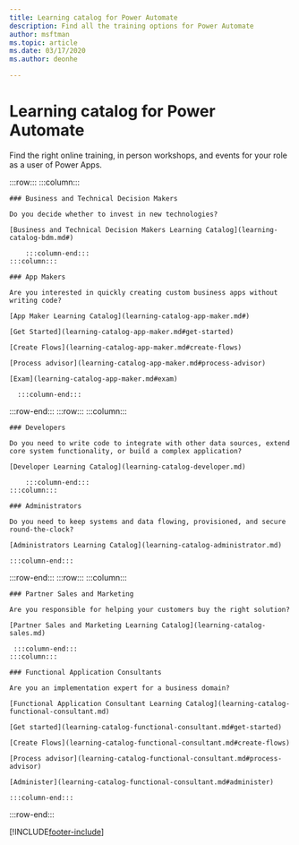 ```yaml
---
title: Learning catalog for Power Automate
description: Find all the training options for Power Automate
author: msftman
ms.topic: article
ms.date: 03/17/2020
ms.author: deonhe

---
```

# Learning catalog for Power Automate

Find the right online training, in person workshops, and events for your role as a user of Power Apps.

<!-- ![Universal Windows Platform (UWP).](images/platform-uwp.png)  -->  

:::row:::
    :::column:::
<!-- ![Universal Windows Platform (UWP).](images/platform-uwp.png)  -->  

    ### Business and Technical Decision Makers

    Do you decide whether to invest in new technologies? 

    [Business and Technical Decision Makers Learning Catalog](learning-catalog-bdm.md#)

        :::column-end:::
    :::column:::

    ### App Makers

    Are you interested in quickly creating custom business apps without writing code? 

    [App Maker Learning Catalog](learning-catalog-app-maker.md#)

    [Get Started](learning-catalog-app-maker.md#get-started)

    [Create Flows](learning-catalog-app-maker.md#create-flows)
    
    [Process advisor](learning-catalog-app-maker.md#process-advisor)

    [Exam](learning-catalog-app-maker.md#exam)

      :::column-end:::
:::row-end:::
:::row:::
    :::column:::

    ### Developers

    Do you need to write code to integrate with other data sources, extend core system functionality, or build a complex application?

    [Developer Learning Catalog](learning-catalog-developer.md)

        :::column-end:::
    :::column:::

    ### Administrators

    Do you need to keep systems and data flowing, provisioned, and secure round-the-clock?

    [Administrators Learning Catalog](learning-catalog-administrator.md)

    :::column-end:::
:::row-end:::
:::row:::
    :::column:::

    ### Partner Sales and Marketing

    Are you responsible for helping your customers buy the right solution?

    [Partner Sales and Marketing Learning Catalog](learning-catalog-sales.md)

     :::column-end:::
    :::column:::

    ### Functional Application Consultants

    Are you an implementation expert for a business domain? 

    [Functional Application Consultant Learning Catalog](learning-catalog-functional-consultant.md)

    [Get started](learning-catalog-functional-consultant.md#get-started)

    [Create Flows](learning-catalog-functional-consultant.md#create-flows)
    
    [Process advisor](learning-catalog-functional-consultant.md#process-advisor)

    [Administer](learning-catalog-functional-consultant.md#administer)

    :::column-end:::
:::row-end:::




[!INCLUDE[footer-include](../includes/footer-banner.md)]
